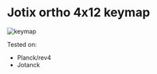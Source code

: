 # Jotix ortho 4x12 keymap

![keymap](https://i.imgur.com/1NxoqW6.png)

Tested on:

* Planck/rev4
* Jotanck
